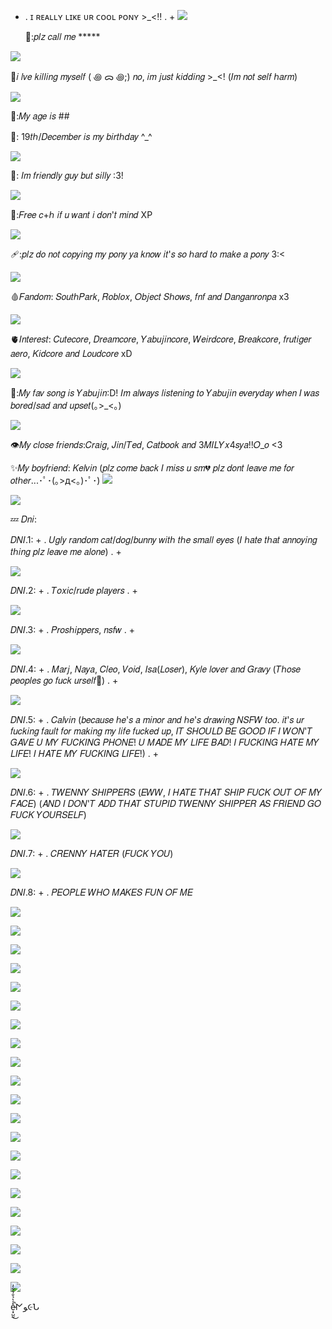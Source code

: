  + . ɪ ʀᴇᴀʟʟʏ ʟɪᴋᴇ ᴜʀ ᴄᴏᴏʟ ᴘᴏɴʏ >_<‼️ . +
<img
src="http://dl5.glitter-graphics.net/pub/184/184475y66x8elc3k.gif" /></p>
🎀:𝑝𝑙𝑧 𝑐𝑎𝑙𝑙 𝑚𝑒 *****

<img
SRC="http://dl6.glitter-graphics.net/pub/1207/1207906t5ef8adzuh.gif" /></p>
🔪𝑖 𝑙𝑣𝑒 𝑘𝑖𝑙𝑙𝑖𝑛𝑔 𝑚𝑦𝑠𝑒𝑙𝑓 ( ꩜ ᯅ ꩜;) 𝑛𝑜, 𝑖𝑚 𝑗𝑢𝑠𝑡 𝑘𝑖𝑑𝑑𝑖𝑛𝑔 >_<! (𝐼𝑚 𝑛𝑜𝑡 𝑠𝑒𝑙𝑓 ℎ𝑎𝑟𝑚)

<img
SRC="http://dl3.glitter-graphics.net/pub/2388/2388593ujquae4bgu.gif" /></p>
🦷:𝑀𝑦 𝑎𝑔𝑒 𝑖𝑠 ##

🎂: 19𝑡ℎ/𝐷𝑒𝑐𝑒𝑚𝑏𝑒𝑟 𝑖𝑠 𝑚𝑦 𝑏𝑖𝑟𝑡ℎ𝑑𝑎𝑦 ^_^

<img
SRC="http://dl6.glitter-graphics.net/pub/2844/2844476rus91qqtua.gif" /></p>

🍮: 𝐼𝑚 𝑓𝑟𝑖𝑒𝑛𝑑𝑙𝑦 𝑔𝑢𝑦 𝑏𝑢𝑡 𝑠𝑖𝑙𝑙𝑦 :3!

<img
SRC="http://dl3.glitter-graphics.net/pub/672/672663fcmohh86is.gif" /></p>
🌸:𝐹𝑟𝑒𝑒 𝑐+ℎ 𝑖𝑓 𝑢 𝑤𝑎𝑛𝑡 𝑖 𝑑𝑜𝑛'𝑡 𝑚𝑖𝑛𝑑 XP

<img
SRC="http://dl2.glitter-graphics.net/pub/677/677092ykivovsu3o.gif" /></p>
🩹:𝑝𝑙𝑧 𝑑𝑜 𝑛𝑜𝑡 𝑐𝑜𝑝𝑦𝑖𝑛𝑔 𝑚𝑦 𝑝𝑜𝑛𝑦 𝑦𝑎 𝑘𝑛𝑜𝑤 𝑖𝑡'𝑠 𝑠𝑜 ℎ𝑎𝑟𝑑 𝑡𝑜 𝑚𝑎𝑘𝑒 𝑎 𝑝𝑜𝑛𝑦 3:<

<img
SRC="http://dl.glitter-graphics.net/pub/1639/1639651ak9smf69n0.gif" /></p>
🩸𝐹𝑎𝑛𝑑𝑜𝑚: 𝑆𝑜𝑢𝑡ℎ𝑃𝑎𝑟𝑘,  𝑅𝑜𝑏𝑙𝑜𝑥,  𝑂𝑏𝑗𝑒𝑐𝑡 𝑆ℎ𝑜𝑤𝑠, 𝑓𝑛𝑓 𝑎𝑛𝑑 𝐷𝑎𝑛𝑔𝑎𝑛𝑟𝑜𝑛𝑝𝑎 x3

<img
SRC="http://dl.glitter-graphics.net/pub/974/974611gaslp2bg2j.gif" /></p>
🫀𝐼𝑛𝑡𝑒𝑟𝑒𝑠𝑡: 𝐶𝑢𝑡𝑒𝑐𝑜𝑟𝑒, 𝐷𝑟𝑒𝑎𝑚𝑐𝑜𝑟𝑒, 𝑌𝑎𝑏𝑢𝑗𝑖𝑛𝑐𝑜𝑟𝑒, 𝑊𝑒𝑖𝑟𝑑𝑐𝑜𝑟𝑒, 𝐵𝑟𝑒𝑎𝑘𝑐𝑜𝑟𝑒, 𝑓𝑟𝑢𝑡𝑖𝑔𝑒𝑟 𝑎𝑒𝑟𝑜, 𝐾𝑖𝑑𝑐𝑜𝑟𝑒 𝑎𝑛𝑑 𝐿𝑜𝑢𝑑𝑐𝑜𝑟𝑒 xD

<img
SRC="https://c10.patreonusercontent.com/4/patreon-media/p/post/107942200/846e0f98c4f9463d9968e69a4aab93ae/eyJ3Ijo2MjB9/1.png?token-time=1721952000&token-hash=W82eygyQ2j7j6YxMaSPm7xh-3ysQZFQqG0dnFmYOY5Q%3D" /></p>
🥩:𝑀𝑦 𝑓𝑎𝑣 𝑠𝑜𝑛𝑔 𝑖𝑠 𝑌𝑎𝑏𝑢𝑗𝑖𝑛:D! 𝐼𝑚 𝑎𝑙𝑤𝑎𝑦𝑠 𝑙𝑖𝑠𝑡𝑒𝑛𝑖𝑛𝑔 𝑡𝑜 𝑌𝑎𝑏𝑢𝑗𝑖𝑛 𝑒𝑣𝑒𝑟𝑦𝑑𝑎𝑦 𝑤ℎ𝑒𝑛 𝐼 𝑤𝑎𝑠 𝑏𝑜𝑟𝑒𝑑/𝑠𝑎𝑑 𝑎𝑛𝑑 𝑢𝑝𝑠𝑒𝑡(｡>_<｡)

<img
SRC="http://dl8.glitter-graphics.net/pub/1188/1188638ea245ms2x6.gif" /></p>

👁𝑀𝑦 𝑐𝑙𝑜𝑠𝑒 𝑓𝑟𝑖𝑒𝑛𝑑𝑠:𝐶𝑟𝑎𝑖𝑔, 𝐽𝑖𝑛/𝑇𝑒𝑑, 𝐶𝑎𝑡𝑏𝑜𝑜𝑘 𝑎𝑛𝑑 3𝑀𝐼𝐿𝑌𝑥4𝑠𝑦𝑎!!𝑂_𝑜  <3

✨𝑀𝑦 𝑏𝑜𝑦𝑓𝑟𝑖𝑒𝑛𝑑: 𝐾𝑒𝑙𝑣𝑖𝑛 (𝑝𝑙𝑧 𝑐𝑜𝑚𝑒 𝑏𝑎𝑐𝑘 𝐼 𝑚𝑖𝑠𝑠 𝑢 𝑠𝑚💔 𝑝𝑙𝑧 𝑑𝑜𝑛𝑡 𝑙𝑒𝑎𝑣𝑒 𝑚𝑒 𝑓𝑜𝑟 𝑜𝑡ℎ𝑒𝑟...･ﾟ･(｡>д<｡)･ﾟ･)
<img
src="http://dl9.glitter-graphics.net/pub/799/799439jyztig4idl.gif" /></p>
<img
SRC="http://dl5.glitter-graphics.net/pub/2811/2811705t29dee9imk.gif" /></p>
💤 𝐷𝑛𝑖: 

𝐷𝑁𝐼.1: + . 𝑈𝑔𝑙𝑦 𝑟𝑎𝑛𝑑𝑜𝑚 𝑐𝑎𝑡/𝑑𝑜𝑔/𝑏𝑢𝑛𝑛𝑦 𝑤𝑖𝑡ℎ 𝑡ℎ𝑒 𝑠𝑚𝑎𝑙𝑙 𝑒𝑦𝑒𝑠 (𝐼 ℎ𝑎𝑡𝑒 𝑡ℎ𝑎𝑡 𝑎𝑛𝑛𝑜𝑦𝑖𝑛𝑔 𝑡ℎ𝑖𝑛𝑔 𝑝𝑙𝑧 𝑙𝑒𝑎𝑣𝑒 𝑚𝑒 𝑎𝑙𝑜𝑛𝑒) . +

<img
SRC="http://dl5.glitter-graphics.net/pub/1853/1853515ivmvg6py7t.gif" /></p>

𝐷𝑁𝐼.2: + . 𝑇𝑜𝑥𝑖𝑐/𝑟𝑢𝑑𝑒 𝑝𝑙𝑎𝑦𝑒𝑟𝑠 . +

<img
SRC="http://dl5.glitter-graphics.net/pub/1853/1853515ivmvg6py7t.gif" /></p>

𝐷𝑁𝐼.3: + . 𝑃𝑟𝑜𝑠ℎ𝑖𝑝𝑝𝑒𝑟𝑠, 𝑛𝑠𝑓𝑤 . +

<img
SRC="http://dl5.glitter-graphics.net/pub/1853/1853515ivmvg6py7t.gif" /></p>

𝐷𝑁𝐼.4: + . 𝑀𝑎𝑟𝑗, 𝑁𝑎𝑦𝑎, 𝐶𝑙𝑒𝑜, 𝑉𝑜𝑖𝑑, 𝐼𝑠𝑎(𝐿𝑜𝑠𝑒𝑟), 𝐾𝑦𝑙𝑒 𝑙𝑜𝑣𝑒𝑟 𝑎𝑛𝑑 𝐺𝑟𝑎𝑣𝑦 (𝑇ℎ𝑜𝑠𝑒 𝑝𝑒𝑜𝑝𝑙𝑒𝑠 𝑔𝑜 𝑓𝑢𝑐𝑘 𝑢𝑟𝑠𝑒𝑙𝑓🖕) . +

<img
SRC="http://dl5.glitter-graphics.net/pub/1853/1853515ivmvg6py7t.gif" /></p>

𝐷𝑁𝐼.5: + . 𝐶𝑎𝑙𝑣𝑖𝑛 (𝑏𝑒𝑐𝑎𝑢𝑠𝑒 ℎ𝑒'𝑠 𝑎 𝑚𝑖𝑛𝑜𝑟 𝑎𝑛𝑑 ℎ𝑒'𝑠 𝑑𝑟𝑎𝑤𝑖𝑛𝑔 𝑁𝑆𝐹𝑊 𝑡𝑜𝑜. 𝑖𝑡'𝑠 𝑢𝑟 𝑓𝑢𝑐𝑘𝑖𝑛𝑔 𝑓𝑎𝑢𝑙𝑡 𝑓𝑜𝑟 𝑚𝑎𝑘𝑖𝑛𝑔 𝑚𝑦 𝑙𝑖𝑓𝑒 𝑓𝑢𝑐𝑘𝑒𝑑 𝑢𝑝, 𝐼𝑇 𝑆𝐻𝑂𝑈𝐿𝐷 𝐵𝐸 𝐺𝑂𝑂𝐷 𝐼𝐹 𝐼 𝑊𝑂𝑁'𝑇 𝐺𝐴𝑉𝐸 𝑈 𝑀𝑌 𝐹𝑈𝐶𝐾𝐼𝑁𝐺 𝑃𝐻𝑂𝑁𝐸! 𝑈 𝑀𝐴𝐷𝐸 𝑀𝑌 𝐿𝐼𝐹𝐸 𝐵𝐴𝐷! 𝐼 𝐹𝑈𝐶𝐾𝐼𝑁𝐺 𝐻𝐴𝑇𝐸 𝑀𝑌 𝐿𝐼𝐹𝐸! 𝐼 𝐻𝐴𝑇𝐸 𝑀𝑌 𝐹𝑈𝐶𝐾𝐼𝑁𝐺 𝐿𝐼𝐹𝐸!) . +

<img
SRC="http://dl5.glitter-graphics.net/pub/1853/1853515ivmvg6py7t.gif" /></p>

𝐷𝑁𝐼.6: + . 𝑇𝑊𝐸𝑁𝑁𝑌 𝑆𝐻𝐼𝑃𝑃𝐸𝑅𝑆 (𝐸𝑊𝑊, 𝐼 𝐻𝐴𝑇𝐸 𝑇𝐻𝐴𝑇 𝑆𝐻𝐼𝑃 𝐹𝑈𝐶𝐾 𝑂𝑈𝑇 𝑂𝐹 𝑀𝑌 𝐹𝐴𝐶𝐸) (𝐴𝑁𝐷 𝐼 𝐷𝑂𝑁'𝑇 𝐴𝐷𝐷 𝑇𝐻𝐴𝑇 𝑆𝑇𝑈𝑃𝐼𝐷 𝑇𝑊𝐸𝑁𝑁𝑌 𝑆𝐻𝐼𝑃𝑃𝐸𝑅 𝐴𝑆 𝐹𝑅𝐼𝐸𝑁𝐷 𝐺𝑂 𝐹𝑈𝐶𝐾 𝑌𝑂𝑈𝑅𝑆𝐸𝐿𝐹)

<img
SRC="http://dl5.glitter-graphics.net/pub/1853/1853515ivmvg6py7t.gif" /></p>

𝐷𝑁𝐼.7: + . 𝐶𝑅𝐸𝑁𝑁𝑌 𝐻𝐴𝑇𝐸𝑅 (𝐹𝑈𝐶𝐾 𝑌𝑂𝑈)

<img
SRC="http://dl5.glitter-graphics.net/pub/1853/1853515ivmvg6py7t.gif" /></p>

𝐷𝑁𝐼.8: + . 𝑃𝐸𝑂𝑃𝐿𝐸 𝑊𝐻𝑂 𝑀𝐴𝐾𝐸𝑆 𝐹𝑈𝑁 𝑂𝐹 𝑀𝐸

<img
src="http://dl2.glitter-graphics.net/pub/252/252682in41fsxg03.gif" /></p>
<img
src="http://dl6.glitter-graphics.net/pub/2496/2496756zadxqueczl.gif"/></p><img
src="https://adriansblinkiecollection.neocities.org/e12.gif" /></p><img
src="http://dl3.glitter-graphics.net/pub/45/45583ymrwb5grfo.gif" /></p>
<img
src="http://dl6.glitter-graphics.net/pub/976/976336iiof8g9a9g.gif" /></p><img
src="http://dl8.glitter-graphics.net/pub/148/148978sykl5tijjt.gif" /></p><img
src="http://dl9.glitter-graphics.net/pub/516/516639mqs4ppq82l.gif" /></p><img
src="http://dl5.glitter-graphics.net/pub/675/675125pwwt7fof2r.gif" /></p><img
src="http://dl.glitter-graphics.net/pub/695/695091w7zqwwdn9n.gif" /></p><img
src="http://dl5.glitter-graphics.net/pub/820/820095yoeyni3ype.gif" /></p><img
src="https://adriansblinkiecollection.neocities.org/b28.gif" /></p><img
src="http://dl3.glitter-graphics.net/pub/862/862823aiyn9xdpp9.gif" /></p><img
src="http://dl4.glitter-graphics.net/pub/450/450294krqs1zdmyt.gif" /></p><img
src="http://dl3.glitter-graphics.net/pub/180/180793o6w0geqbip.gif" /></p>
<img
SRC="https://adriansblinkiecollection.neocities.org/stamps/a2.png" /></p>
<img
src="https://adriansblinkiecollection.neocities.org/stamps/a40.jpg" /></p><img
src="https://adriansblinkiecollection.neocities.org/stamps/d40.jpg" /></p><img
src="http://dl2.glitter-graphics.net/pub/910/910942fgljh9uppc.gif" /></p>
<img src="https://i.pinimg.com/originals/5e/e0/63/5ee063619963820ad585a35a41e8c5f1.jpg"
/></p>
<img src="https://c10.patreonusercontent.com/4/patreon-media/p/post/107181225/1a9d796328054595a175b08686378b38/eyJ3Ijo2MjB9/1.png?token-time=1721001600&amp;token-hash=kA409Hhglm7bWTzcKQ2Mq4mIkRUdDb9KNVFXAp9Utns%3D" /></p>
<img
src="https://media.tenor.com/HRtWw-OQyHgAAAAi/stars.gif" /></p>
ẹ̷͓̺̰̽̍͛̉̐̔͋̓̚͜𐌍ﻮ૯Ն
